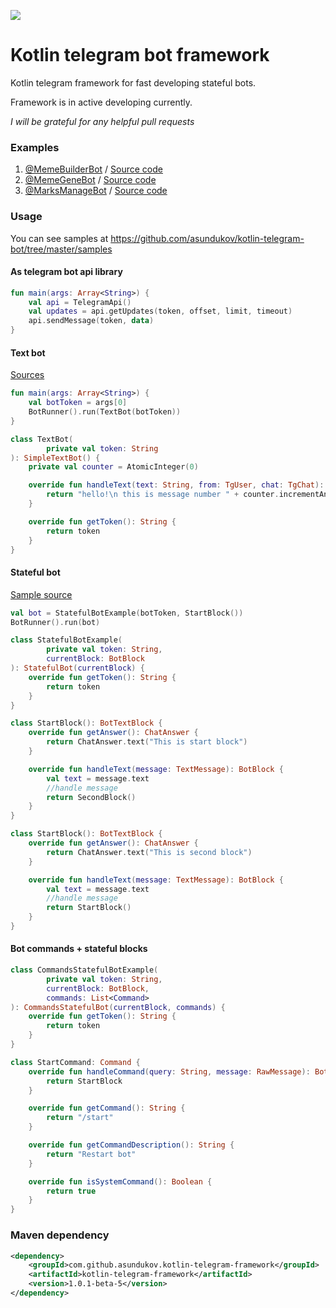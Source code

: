[![](https://jitpack.io/v/asundukov/kotlin-telegram-bot.svg)](https://jitpack.io/#asundukov/kotlin-telegram-bot)

# Kotlin telegram bot framework

Kotlin telegram framework for fast developing stateful bots.

Framework is in active developing currently.

*I will be grateful for any helpful pull requests*

### Examples
1. [@MemeBuilderBot](https://t.me/MemeBuilderBot) / [Source code](https://github.com/asundukov/meme-gen-manage-bot)
1. [@MemeGeneBot](https://t.me/MemeGeneBot) / [Source code](https://github.com/asundukov/meme-gen-bot)
1. [@MarksManageBot](https://t.me/MarksManageBot) / [Source code](https://githib.com/asundukov/mark-on-image-manage-bot)

### Usage
You can see samples at https://github.com/asundukov/kotlin-telegram-bot/tree/master/samples


#### As telegram bot api library
```Kotlin
fun main(args: Array<String>) {
    val api = TelegramApi()
    val updates = api.getUpdates(token, offset, limit, timeout)
    api.sendMessage(token, data)
}
```

#### Text bot
[Sources](https://github.com/asundukov/kotlin-telegram-bot/tree/master/samples/text-bot/src/main/kotlin/io/cutebot/telegram/samples/textbot)
```Kotlin
fun main(args: Array<String>) {
    val botToken = args[0]
    BotRunner().run(TextBot(botToken))
}

class TextBot(
        private val token: String
): SimpleTextBot() {
    private val counter = AtomicInteger(0)

    override fun handleText(text: String, from: TgUser, chat: TgChat): String {
        return "hello!\n this is message number " + counter.incrementAndGet().toString()
    }

    override fun getToken(): String {
        return token
    }
}
```

#### Stateful bot
[Sample source](https://github.com/asundukov/kotlin-telegram-bot/tree/master/samples/text-bot/src/main/kotlin/io/cutebot/telegram/samples/textbot)
```Kotlin
val bot = StatefulBotExample(botToken, StartBlock())
BotRunner().run(bot)
```
```Kotlin
class StatefulBotExample(
        private val token: String,
        currentBlock: BotBlock
): StatefulBot(currentBlock) {
    override fun getToken(): String {
        return token
    }
}
```
```Kotlin
class StartBlock(): BotTextBlock {
    override fun getAnswer(): ChatAnswer {
        return ChatAnswer.text("This is start block")
    }

    override fun handleText(message: TextMessage): BotBlock {
        val text = message.text
        //handle message
        return SecondBlock()
    }
}
```
```Kotlin
class StartBlock(): BotTextBlock {
    override fun getAnswer(): ChatAnswer {
        return ChatAnswer.text("This is second block")
    }

    override fun handleText(message: TextMessage): BotBlock {
        val text = message.text
        //handle message
        return StartBlock()
    }
}
```

#### Bot commands + stateful blocks
```Kotlin
class CommandsStatefulBotExample(
        private val token: String,
        currentBlock: BotBlock,
        commands: List<Command>
): CommandsStatefulBot(currentBlock, commands) {
    override fun getToken(): String {
        return token
    }
}
```
```Kotlin
class StartCommand: Command {
    override fun handleCommand(query: String, message: RawMessage): BotBlock {
        return StartBlock
    }

    override fun getCommand(): String {
        return "/start"
    }

    override fun getCommandDescription(): String {
        return "Restart bot"
    }

    override fun isSystemCommand(): Boolean {
        return true
    }
}
```



### Maven dependency
```xml
<dependency>
    <groupId>com.github.asundukov.kotlin-telegram-framework</groupId>
    <artifactId>kotlin-telegram-framework</artifactId>
    <version>1.0.1-beta-5</version>
</dependency>

```

